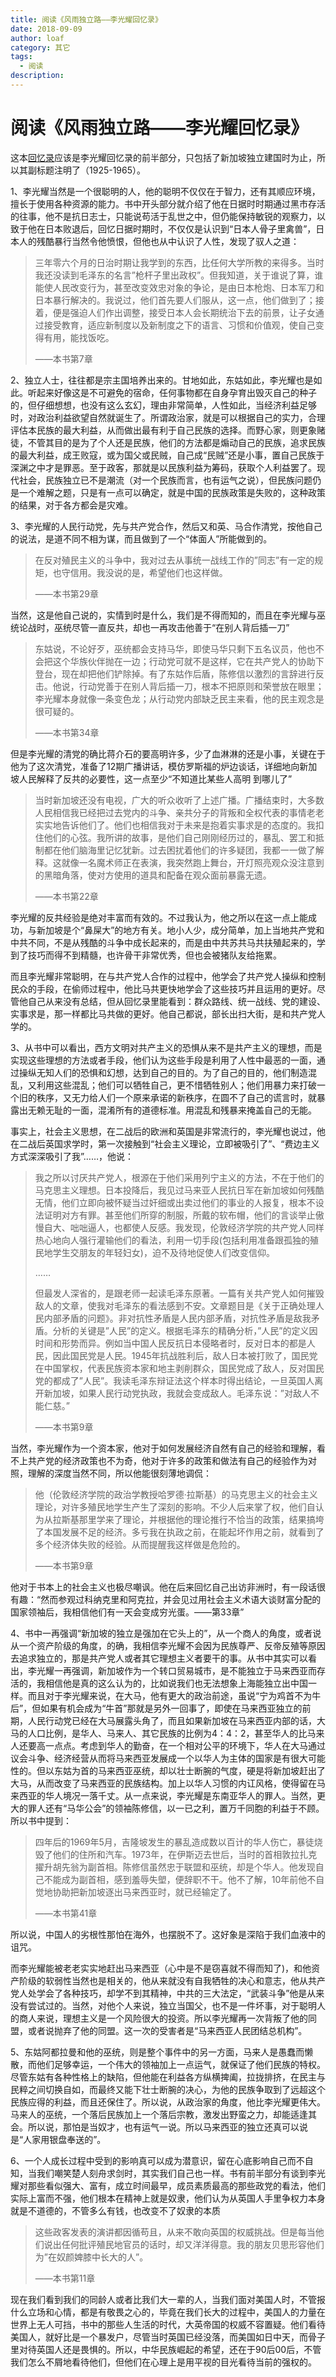 ```yaml
---
title: 阅读《风雨独立路——李光耀回忆录》
date: 2018-09-09
author: loaf
category: 其它
tags:
  - 阅读
description: 
---
```


# 阅读《风雨独立路——李光耀回忆录》

这本[回忆录](https://book.douban.com/subject/1082102/)应该是李光耀回忆录的前半部分，只包括了新加坡独立建国时为止，所以其副标题注明了（1925-1965）。
<!-- more -->

1、李光耀当然是一个很聪明的人，他的聪明不仅仅在于智力，还有其顺应环境，擅长于使用各种资源的能力。书中开头部分就介绍了他在日据时时期通过黑市存活的往事，他不是抗日志士，只能说苟活于乱世之中，但仍能保持敏锐的观察力，以致于他在日本败退后，回忆日据时期时，不仅仅是认识到“日本人骨子里禽兽”，日本人的残酷暴行当然令他愤恨，但他也从中认识了人性，发现了驭人之道：

> 三年零六个月的日治时期让我学到的东西，比任何大学所教的来得多。当时我还没读到毛泽东的名言”枪杆子里出政权”。但我知道，关于谁说了算，谁能使人民改变行为，甚至改变效忠对象的争论，是由日本枪炮、日本军刀和日本暴行解决的。我说过，他们首先要人们服从，这一点，他们做到了；接着，便是强迫人们作出调整，接受日本人会长期统治下去的前景，让子女通过接受教育，适应新制度以及新制度之下的语言、习惯和价值观，使自己变得有用，能找饭吃。
> 
> ——本书第7章

2、独立人士，往往都是宗主国培养出来的。甘地如此，东姑如此，李光耀也是如此。听起来好像这是不可避免的宿命，任何事物都在自身孕育出毁灭自己的种子的，但仔细想想，也没有这么玄幻，理由非常简单，人性如此，当经济利益足够时，对政治利益欲望自然就诞生了。所谓政治家，就是可以根据自己的实力，合理评估本民族的最大利益，从而做出最有利于自己民族的选择。而野心家，则更象赌徒，不管其目的是为了个人还是民族，他们的方法都是煽动自己的民族，追求民族的最大利益，成王败寇，或为国父或民贼，自己成“民贼”还是小事，置自己民族于深渊之中才是罪恶。至于政客，那就是以民族利益为筹码，获取个人利益罢了。现代社会，民族独立已不是潮流（对一个民族而言，也有运气之说），但民族问题仍是一个难解之题，只是有一点可以确定，就是中国的民族政策是失败的，这种政策的结果，对于各方都会是灾难。

3、李光耀的人民行动党，先与共产党合作，然后又和英、马合作清党，按他自己的说法，是道不同不相为谋，而且做到了一个“体面人”所能做到的。

> 在反对殖民主义的斗争中，我对过去从事统一战线工作的”同志”有一定的规矩，也守信用。我没说的是，希望他们也这样做。
> 
> ——本书第29章

当然，这是他自己说的，实情到时是什么，我们是不得而知的，而且在李光耀与巫统论战时，巫统尽管一直反共，却也一再攻击他善于“在别人背后插一刀”

> 东姑说，不论好歹，巫统都会支持马华，即使马华只剩下五名议员，他也不会把这个华族伙伴抛在一边；行动党可就不是这样，它在共产党人的协助下登台，现在却把他们铲除掉。有了东姑作后盾，陈修信以激烈的言辞进行反击。他说，行动党善于在别人背后插一刀，根本不把原则和荣誉放在眼里；李光耀本身就像一条变色龙；从行动党内部缺乏民主来看，他的民主观念是很可疑的。
> 
> ——本书第34章

但是李光耀的清党的确比蒋介石的要高明许多，少了血淋淋的还是小事，关键在于他为了这次清党，准备了12期广播讲话，模仿罗斯福的炉边谈话，详细地向新加坡人民解释了反共的必要性，这一点至少“不知道比某些人高明 到哪儿了”

> 当时新加坡还没有电视，广大的听众收听了上述广播。广播结束时，大多数人民相信我已经把过去党内的斗争、亲共分子的背叛和全权代表的事情老老实实地告诉他们了。他们也相信我对于未来是抱着实事求是的态度的。我扣住他们的心弦。我所讲的故事，是他们自己刚刚经历过的，暴乱、罢工和抵制都在他们脑海里记忆犹新。过去困扰着他们的许多疑团，我都一一做了解释。这就像一名魔术师正在表演，我突然跑上舞台，开灯照亮观众没注意到的黑暗角落，使对方使用的道具和配备在观众面前暴露无遗。
> 
> ——本书第22章

李光耀的反共经验是绝对丰富而有效的。不过我认为，他之所以在这一点上能成功，与新加坡是个“鼻屎大”的地方有关。地小人少，成分简单，加上当地共产党和中共不同，不是从残酷的斗争中成长起来的，而是由中共苏共马共扶殖起来的，学到了技巧而得不到精髓，也许骨干非常优秀，但也会被猪队友给拖累。

而且李光耀非常聪明，在与共产党人合作的过程中，他学会了共产党人操纵和控制民众的手段，在偷师过程中，他比马共更快地学会了这些技巧并且运用的更好。尽管他自己从来没有总结，但从回忆录里能看到：群众路线、统一战线、党的建设、实事求是，那一样都比马共做的更好。他自己都说，部长出扫大街，是和共产党人学的。

3、从书中可以看出，西方文明对共产主义的恐惧从来不是共产主义的理想，而是实现这些理想的方法或者手段，他们认为这些手段是利用了人性中最恶的一面，通过操纵无知人们的恐惧和幻想，达到自己的目的。为了自己的目的，他们制造混乱，又利用这些混乱；他们可以牺牲自己，更不惜牺牲别人；他们用暴力来打破一个旧的秩序，又无力给人们一个原来承诺的新秩序，在圆不了自己的谎言时，就暴露出无赖无耻的一面，混淆所有的道德标准。用混乱和残暴来掩盖自己的无能。

事实上，社会主义思想，在二战后的欧洲和英国是非常流行的，李光耀也说过，他在二战后英国求学时，第一次接触到“社会主义理论，立即被吸引了”、“费边主义方式深深吸引了我”……，他说：

> 我之所以讨厌共产党人，根源在于他们采用列宁主义的方法，不在于他们的马克思主义理想。日本投降后，我见过马来亚人民抗日军在新加坡如何残酷无情，他们立即向被怀疑当过奸细或出卖过他们的事业的人报复，根本不设法证明对方有罪。甚至他们所穿的制服，所戴的软布帽，他们的言谈举止傲慢自大、咄咄逼人，也都使人反感。我发现，伦敦经济学院的共产党人同样热心地向人强行灌输他们的看法，利用一切手段(包括利用准备跟孤独的殖民地学生交朋友的年轻妇女)，迫不及待地促使人们改变信仰。
> 
> ……
> 
> 但最发人深省的，是跟老师一起读毛泽东原著。一篇有关共产党人如何摧毁敌人的文章，使我对毛泽东的看法感到不安。文章题目是《关于正确处理人民内部矛盾的问题》。非对抗性矛盾是人民内部矛盾，对抗性矛盾是敌我矛盾。分析的关键是”人民”的定义。根据毛泽东的精确分析，”人民”的定义因时间和形势而异。例如当中国人民反抗日本侵略者时，反对日本的都是人民，因此国民党是人民。1945年抗战胜利后，敌人日本被打败了，国民党在中国掌权，代表民族资本家和地主剥削群众，国民党成了敌人，反对国民党的都成了”人民”。我读毛泽东辩证法这个样本时得出结论，一旦英国人离开新加坡，如果人民行动党执政，我就会变成敌人。毛泽东说：”对敌人不能仁慈。”
> 
> ——本书第9章

当然，李光耀作为一个资本家，他对于如何发展经济自然有自己的经验和理解，看不上共产党的经济政策也不为奇，他对于许多的政策和做法有自己的经验作为对照，理解的深度当然不同，所以他能很刻薄地调侃：

> 他（伦敦经济学院的政治学教授哈罗德·拉斯基）的马克思主义的社会主义理论，对许多殖民地学生产生了深刻的影响。不少人后来掌了权，他们自认为从拉斯基那里学来了理论，并根据他的理论推行不恰当的政策，结果搞垮了本国发展不足的经济。多亏我在执政之前，在能起坏作用之前，就看到了多个经济体失败的经验。从而提醒我这样做是危险的。
> 
> ——本书第9章

他对于书本上的社会主义也极尽嘲讽。他在后来回忆自己出访非洲时，有一段话很有趣：“然而参观过科纳克里和阿克拉，并会见过用社会主义术语大谈财富分配的国家领袖后，我相信他们有一天会变成穷光蛋。——第33章”

4、书中一再强调“新加坡的独立是强加在它头上的”，从一个商人的角度，或者说从一个资产阶级的角度，的确，我相信李光耀不会因为民族尊严、反帝反殖等原因去追求独立的，那是共产党人或者其它理想主义者要干的事。从书中其实可以看出，李光耀一再强调，新加坡作为一个转口贸易城市，是不能独立于马来西亚而存活的，我相信他是真的这么认为的，比如说我们也无法想象上海能独立出中国一样。而且对于李光耀来说，在大马，他有更大的政治前途，虽说“宁为鸡首不为牛后”，但如果有机会成为“牛首”那就是另外一回事了，即使在马来西亚独立的前期，人民行动党已经在大马展露头角了，而且如果新加坡在马来西亚内部的话，大马的人口比例，是华人、马来人、其它民族的比例为4：4：2，甚至华人的比马来人还要高一点点。考虑到华人的勤奋，在一个相对公平的环境下，华人在大马通过议会斗争、经济经营从而将马来西亚发展成一个以华人为主体的国家是有很大可能性的。但以东姑为首的马来西亚巫统，却以壮士断腕的气度，硬是将新加坡赶出了大马，从而改变了马来西亚的民族结构。加上以华人习惯的内讧风格，使得留在马来西亚的华人境况一落千丈。从一点来说，李光耀是东南亚华人的罪人。当然，更大的罪人还有“马华公会”的领袖陈修信，以一已之利，置万千同胞的利益于不顾。所以书中提到：

> 四年后的1969年5月，吉隆坡发生的暴乱造成数以百计的华人伤亡，暴徒烧毁了他们的住所和汽车。1973年，在伊斯迈去世后，当时的首相敦拉扎克擢升胡先翁为副首相。陈修信虽然忠于联盟和巫统，却是个华人。他发现自己不能成为副首相，感到羞辱失塱，便辞职不干。他不了解，10年前他不自觉地协助把新加坡逐出马来西亚时，就已经输定了。
> 
> ——本书第41章

所以说，中国人的劣根性那怕在海外，也摆脱不了。这好象是深陷于我们血液中的诅咒。

而李光耀能被老老实实地赶出马来西亚（心中是不是窃喜就不得而知了)，和他资产阶级的软弱性当然也是相关的，他从来就没有自我牺牲的决心和意志，他从共产党人处学会了各种技巧，却学不到其精神，中共的三大法定，“武装斗争”他是从来没有尝试过的。当然，对他个人来说，独立当国父，也不是一件坏事，对于聪明人的商人来说，理想主义是一个风险很大的投资。所以李光耀再一次背叛了他的同盟，或者说抛弃了他的同盟。这一次的受害者是“马来西亚人民团结总机构”。

5、东姑阿都拉曼和他的巫统，则是整个事件中的另一方面，马来人是愚蠢而懒散，而他们足够幸运，一个伟大的领袖加上一点运气，就保证了他们民族的特权。尽管东姑有各种性格上的缺陷，但他能在利益各方纵横捭阖，拉拢排挤，在民主与民粹之间切换自如，而最终又能下壮士断腕的决心，为他的民族争取到了远超这个民族应得的利益，而且还保住了。所以说，从政治家的角度，他比李光耀更伟大。马来人的巫统，一个落后民族加上一个落后宗教，激发出野蛮之力，却能适逢其会。所以说，那怕是当奴才，也有运气一说。所以马来西亚的独立还真可以说是“人家用银盘奉送的”。

6、一个人成长过程中受到的影响真可以成为潜意识，留在心底影响自己而不自知，当我们嘲笑楚人刻舟求剑时，其实我们自己也一样。书有前半部分有谈到李光耀对那些看似强大、富有，成立时间最早，成员素质最高的那些政党的看法，他们实际上富而不强，他们根本在精神上就是奴隶，他们认为从英国人手里争权力本身就是不道德的，不管多么有钱，也改变不了奴隶的本质

> 这些政客发表的演讲都因循苟且，从来不敢向英国的权威挑战。但是每当他们说出任何批评殖民地官员的话时，却又洋洋得意。我的朋友贝思形容他们为”在奴颜婢膝中长大的人”。
> 
> ——本书第11章

现在我们看到我们的同龄人或者比我们大一辈的人，当我们面对美国人时，不管报什么立场和心情，都是有敬畏之心的，毕竟在我们长大的过程中，美国人的力量在世界上无人可挡，书中的那些人生活的时代，大英帝国的权威不容置疑。他们看待美国人，就好比是一个暴发户，尽管当时英国已经没落，而美国如日中天，而骨子里对待英国人还是畏惧的。所以，中华民族崛起的希望，还在于90后00后，不管我们怎么不屑地看待他们，但他们在心理上是用平视的目光看待当前的强权的。
